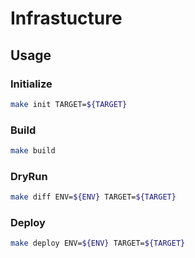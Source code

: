 # Infrastucture

## Usage

### Initialize

```bash
make init TARGET=${TARGET}
```

### Build

```bash
make build
```

### DryRun

```bash
make diff ENV=${ENV} TARGET=${TARGET}
```

### Deploy

```bash
make deploy ENV=${ENV} TARGET=${TARGET}
```
